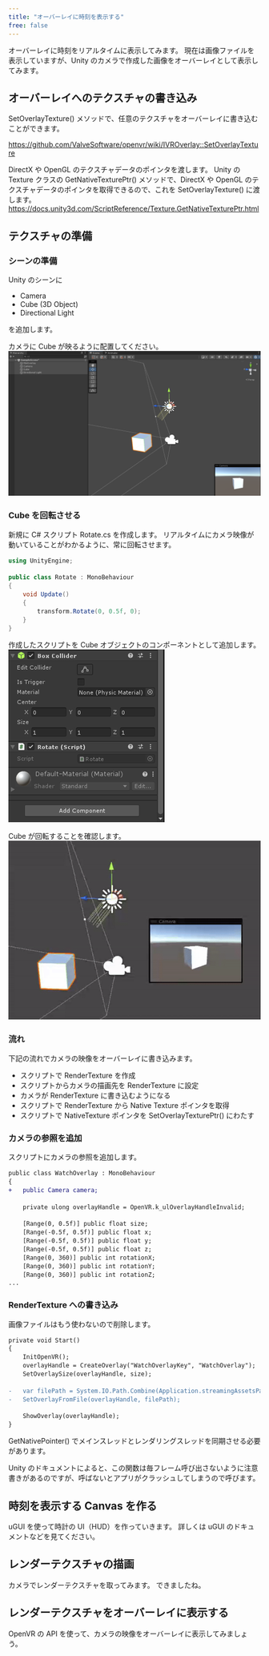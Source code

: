 ```yaml
---
title: "オーバーレイに時刻を表示する"
free: false
---
```


オーバーレイに時刻をリアルタイムに表示してみます。
現在は画像ファイルを表示していますが、Unity のカメラで作成した画像をオーバーレイとして表示してみます。

## オーバーレイへのテクスチャの書き込み
SetOverlayTexture() メソッドで、任意のテクスチャをオーバーレイに書き込むことができます。

https://github.com/ValveSoftware/openvr/wiki/IVROverlay::SetOverlayTexture

DirectX や OpenGL のテクスチャデータのポインタを渡します。
Unity の Texture クラスの GetNativeTexturePtr() メソッドで、DirectX や OpenGL のテクスチャデータのポインタを取得できるので、これを SetOverlayTexture() に渡します。
https://docs.unity3d.com/ScriptReference/Texture.GetNativeTexturePtr.html

## テクスチャの準備

### シーンの準備
Unity のシーンに

- Camera
- Cube (3D Object)
- Directional Light

を追加します。

カメラに Cube が映るように配置してください。
![](/images/cube-scene.png)

### Cube を回転させる
新規に C# スクリプト Rotate.cs を作成します。
リアルタイムにカメラ映像が動いていることがわかるように、常に回転させます。

```cs:Rotate.cs
using UnityEngine;

public class Rotate : MonoBehaviour
{
    void Update()
    {
        transform.Rotate(0, 0.5f, 0);
    }
}
```

作成したスクリプトを Cube オブジェクトのコンポーネントとして追加します。
![](/images/cube-rotate-component.png)

Cube が回転することを確認します。
![](/images/rotate-cube.gif)

### 流れ

下記の流れでカメラの映像をオーバーレイに書き込みます。

- スクリプトで RenderTexture を作成
- スクリプトからカメラの描画先を RenderTexture に設定
- カメラが RenderTexture に書き込むようになる
- スクリプトで RenderTexture から Native Texture ポインタを取得
- スクリプトで NativeTexture ポインタを SetOverlayTexturePtr() にわたす

### カメラの参照を追加

スクリプトにカメラの参照を追加します。

```diff cs:WatchOverlay.cs
public class WatchOverlay : MonoBehaviour
{
+   public Camera camera;
    
    private ulong overlayHandle = OpenVR.k_ulOverlayHandleInvalid;

    [Range(0, 0.5f)] public float size;
    [Range(-0.5f, 0.5f)] public float x;
    [Range(-0.5f, 0.5f)] public float y;
    [Range(-0.5f, 0.5f)] public float z;
    [Range(0, 360)] public int rotationX;
    [Range(0, 360)] public int rotationY;
    [Range(0, 360)] public int rotationZ;
...
```



### RenderTexture への書き込み

画像ファイルはもう使わないので削除します。

```diff cs:WatchOverlay.cs
private void Start()
{
    InitOpenVR();
    overlayHandle = CreateOverlay("WatchOverlayKey", "WatchOverlay");
    SetOverlaySize(overlayHandle, size);
    
-   var filePath = System.IO.Path.Combine(Application.streamingAssetsPath, "sns-icon.jpg");
-   SetOverlayFromFile(overlayHandle, filePath);

    ShowOverlay(overlayHandle);
}
```




GetNativePointer() でメインスレッドとレンダリングスレッドを同期させる必要があります。

Unity のドキュメントによると、この関数は毎フレーム呼び出さないように注意書きがあるのですが、呼ばないとアプリがクラッシュしてしまうので呼びます。

## 時刻を表示する Canvas を作る
uGUI を使って時計の UI（HUD）を作っていきます。
詳しくは uGUI のドキュメントなどを見てください。

## レンダーテクスチャの描画
カメラでレンダーテクスチャを取ってみます。
できましたね。

## レンダーテクスチャをオーバーレイに表示する
OpenVR の API を使って、カメラの映像をオーバーレイに表示してみましょう。